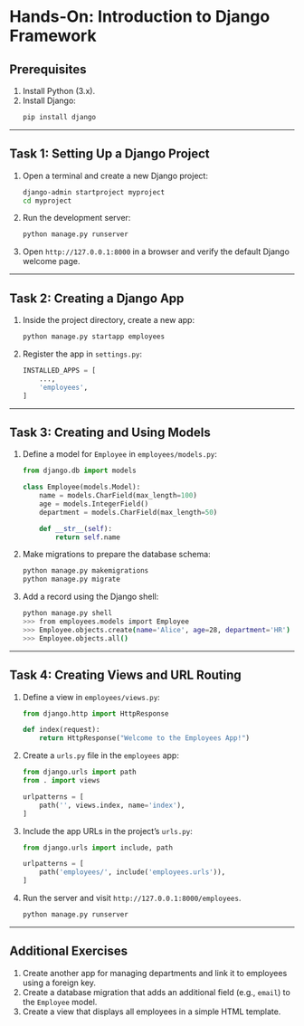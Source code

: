# Hands-On: Introduction to Django Framework

## Prerequisites
1. Install Python (3.x).
2. Install Django:
   ```bash
   pip install django
   ```

---

## Task 1: Setting Up a Django Project
1. Open a terminal and create a new Django project:
   ```bash
   django-admin startproject myproject
   cd myproject
   ```
2. Run the development server:
   ```bash
   python manage.py runserver
   ```
3. Open `http://127.0.0.1:8000` in a browser and verify the default Django welcome page.

---

## Task 2: Creating a Django App
1. Inside the project directory, create a new app:
   ```bash
   python manage.py startapp employees
   ```
2. Register the app in `settings.py`:
   ```python
   INSTALLED_APPS = [
       ...,
       'employees',
   ]
   ```

---

## Task 3: Creating and Using Models
1. Define a model for `Employee` in `employees/models.py`:
   ```python
   from django.db import models

   class Employee(models.Model):
       name = models.CharField(max_length=100)
       age = models.IntegerField()
       department = models.CharField(max_length=50)

       def __str__(self):
           return self.name
   ```
2. Make migrations to prepare the database schema:
   ```bash
   python manage.py makemigrations
   python manage.py migrate
   ```
3. Add a record using the Django shell:
   ```bash
   python manage.py shell
   >>> from employees.models import Employee
   >>> Employee.objects.create(name='Alice', age=28, department='HR')
   >>> Employee.objects.all()
   ```

---

## Task 4: Creating Views and URL Routing
1. Define a view in `employees/views.py`:
   ```python
   from django.http import HttpResponse

   def index(request):
       return HttpResponse("Welcome to the Employees App!")
   ```
2. Create a `urls.py` file in the `employees` app:
   ```python
   from django.urls import path
   from . import views

   urlpatterns = [
       path('', views.index, name='index'),
   ]
   ```
3. Include the app URLs in the project’s `urls.py`:
   ```python
   from django.urls import include, path

   urlpatterns = [
       path('employees/', include('employees.urls')),
   ]
   ```
4. Run the server and visit `http://127.0.0.1:8000/employees`.
   ```bash
   python manage.py runserver
   ```

---

## Additional Exercises
1. Create another app for managing departments and link it to employees using a foreign key.
2. Create a database migration that adds an additional field (e.g., `email`) to the `Employee` model.
3. Create a view that displays all employees in a simple HTML template.
